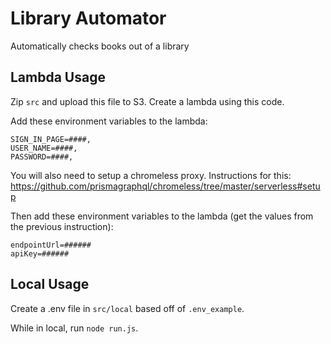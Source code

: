 # Library Automator

Automatically checks books out of a library

## Lambda Usage
Zip `src` and upload this file to S3.  Create a lambda using this code.

Add these environment variables to the lambda:
```
SIGN_IN_PAGE=####,
USER_NAME=####,
PASSWORD=####,
```

You will also need to setup a chromeless proxy.
Instructions for this: https://github.com/prismagraphql/chromeless/tree/master/serverless#setup

Then add these environment variables to the lambda (get the values from the previous instruction):
```
endpointUrl=######
apiKey=######
```
## Local Usage
Create a .env file in `src/local` based off of `.env_example`.

While in local, run `node run.js`.